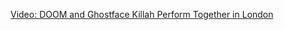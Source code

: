 ---
layout: post
wordpress_id: 1331
wordpress_url: http://noesbueno.com/archives/1331
date: '2011-11-11 18:11:14 -0600'
date_gmt: '2011-11-11 23:11:14 -0600'
body: |
  <p><a href="http://feedproxy.google.com/~r/PitchforkLatestNews/~3/XqV09hNWA3g/">Video: DOOM and Ghostface Killah Perform Together in London</a></p>
---